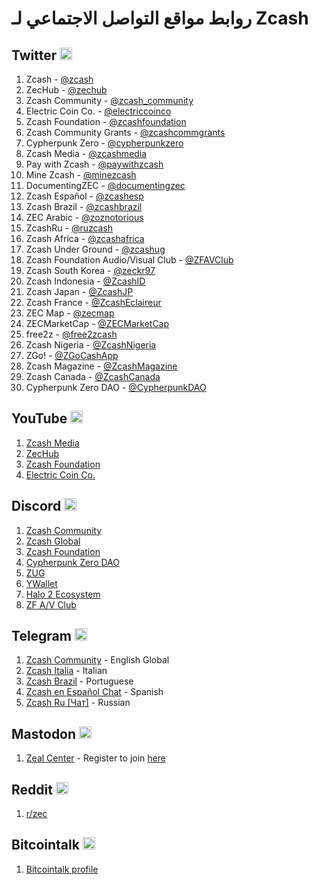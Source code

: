 # روابط مواقع التواصل الاجتماعي لـ Zcash

## Twitter <img src="https://raw.githubusercontent.com/FortAwesome/Font-Awesome/6.x/svgs/brands/twitter.svg" width="20" height="20"> 

1. Zcash - [@zcash](https://twitter.com/zcash)
2. ZecHub - [@zechub](https://twitter.com/ZecHub)
3. Zcash Community - [@zcash_community](https://twitter.com/zcash_community)
4. Electric Coin Co. - [@electriccoinco](https://twitter.com/ElectricCoinCo)
5. Zcash Foundation - [@zcashfoundation](https://twitter.com/ZcashFoundation)
6. Zcash Community Grants - [@zcashcommgrants](https://twitter.com/ZcashCommGrants)
7. Cypherpunk Zero - [@cypherpunkzero](https://twitter.com/cypherpunkZero)
8. Zcash Media - [@zcashmedia](https://twitter.com/zcashmedia)
9. Pay with Zcash - [@paywithzcash](https://twitter.com/paywithzcash)
10. Mine Zcash - [@minezcash](https://twitter.com/mineZcash)
11. DocumentingZEC - [@documentingzec](https://twitter.com/DocumentingZEC)
12. Zcash Español - [@zcashesp](https://twitter.com/zcashesp)
13. Zcash Brazil - [@zcashbrazil](https://twitter.com/zcashbrazil)
14. ZEC Arabic - [@zoznotorious](https://twitter.com/ZozNotorious)
15. ZcashRu - [@ruzcash](https://twitter.com/RuZcash)
16. Zcash Africa - [@zcashafrica](https://twitter.com/ZcashAfrica)
17. Zcash Under Ground - [@zcashug](https://twitter.com/zcashug)
18. Zcash Foundation Audio/Visual Club - [@ZFAVClub](https://twitter.com/ZFAVClub)
19. Zcash South Korea - [@zeckr97](https://twitter.com/zeckr97)
20. Zcash Indonesia - [@ZcashID](https://twitter.com/ZcashID)
21. Zcash Japan - [@ZcashJP](https://twitter.com/ZcashJP)
22. Zcash France - [@ZcashEclaireur](https://twitter.com/ZcashEclaireur)
23. ZEC Map - [@zecmap](https://twitter.com/zecmap)
24. ZECMarketCap - [@ZECMarketCap](https://twitter.com/ZECMarketCap)
25. free2z - [@free2zcash](https://twitter.com/free2zcash)
26. Zcash Nigeria - [@ZcashNigeria](https://twitter.com/ZcashNigeria)
27. ZGo! - [@ZGoCashApp](https://twitter.com/ZGoCashApp)
28. Zcash Magazine - [@ZcashMagazine](https://twitter.com/ZcashMagazine)
29. Zcash Canada - [@ZcashCanada](https://twitter.com/ZcashCanada)
30. Cypherpunk Zero DAO - [@CypherpunkDAO](https://twitter.com/CypherpunkDAO)

## YouTube <img src="https://raw.githubusercontent.com/FortAwesome/Font-Awesome/6.x/svgs/brands/youtube.svg" width="20" height="20"> 

1. [Zcash Media](https://www.youtube.com/c/ZcashMedia)
2. [ZecHub](https://www.youtube.com/channel/UC3-KM00kjCUheRzO5cq3PAA)
3. [Zcash Foundation](https://www.youtube.com/channel/UCi01v05DNTUEC_eB0c9rpgQ)
4. [Electric Coin Co.](https://www.youtube.com/c/ZcashCo)

## Discord <img src="https://raw.githubusercontent.com/FortAwesome/Font-Awesome/6.x/svgs/brands/discord.svg" width="20" height="20"> 

1. [Zcash Community](https://discord.com/invite/PhJY6Pm)
2. [Zcash Global](https://discord.gg/zf8jvyDDfq)
3. [Zcash Foundation](https://discord.gg/CuNnq4TDJz)
4. [Cypherpunk Zero DAO](https://discord.gg/qXn9CZ5Kpm)
5. [ZUG](https://discord.gg/w8zHgXbgMF)
6. [YWallet](https://discord.gg/3vsgT4M4yB)
7. [Halo 2 Ecosystem](https://discord.gg/x5qw59pYQ6)
8. [ZF A/V Club](https://discord.gg/VkAvUZfuXn)

## Telegram <img src="https://raw.githubusercontent.com/FortAwesome/Font-Awesome/6.x/svgs/brands/telegram.svg" width="20" height="20"> 

1. [Zcash Community](https://t.me/Zcash_Community) - English Global
2. [Zcash Italia](https://t.me/zcashita) - Italian
3. [Zcash Brazil](https://t.me/brzcash) - Portuguese
4. [Zcash en Español Chat](https://t.me/zcashespchat) - Spanish
5. [Zcash Ru [Чат]](https://t.me/zcash1000) - Russian

## Mastodon <img src="https://raw.githubusercontent.com/FortAwesome/Font-Awesome/6.x/svgs/brands/mastodon.svg" width="20" height="20"> 

1. [Zeal Center](https://zeal.center/) - Register to join [here](https://blog.zeal.center/registration.html)

## Reddit <img src="https://raw.githubusercontent.com/FortAwesome/Font-Awesome/6.x/svgs/brands/reddit.svg" width="20" height="20"> 

1. [r/zec](https://www.reddit.com/r/zec/)

## Bitcointalk <img src="???" width="20" height="20"> 

1. [Bitcointalk profile](https://bitcointalk.org/index.php?topic=1626185.0)
